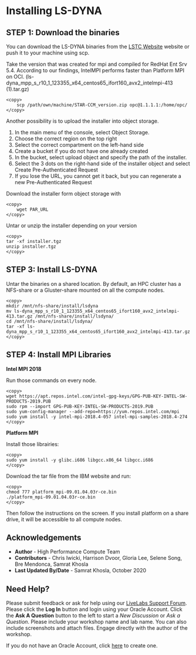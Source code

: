 # Installing LS-DYNA

## **STEP 1**: Download the binaries

You can download the LS-DYNA binaries from the [LSTC Website](http://www.lstc.com/download/ls-dyna) website or push it to your machine using scp.

Take the version that was created for mpi and compiled for RedHat Ent Srv 5.4. According to our findings, IntelMPI performs faster than Platform MPI on OCI. (ls-dyna_mpp_s_r10_1_123355_x64_centos65_ifort160_avx2_intelmpi-413 (1).tar.gz)

```
<copy>
    scp /path/own/machine/STAR-CCM_version.zip opc@1.1.1.1:/home/opc/
</copy>

```

Another possibility is to upload the installer into object storage.

1. In the main menu of the console, select Object Storage.
2. Choose the correct region on the top right
3. Select the correct compartment on the left-hand side
4. Create a bucket if you do not have one already created
5. In the bucket, select upload object and specify the path of the installer.
6. Select the 3 dots on the right-hand side of the installer object and select Create Pre-Authenticated Request
7. If you lose the URL, you cannot get it back, but you can regenerate a new Pre-Authenticated Request

Download the installer form object storage with

```
<copy>
    wget PAR_URL
</copy>
```

Untar or unzip the installer depending on your version

```
<copy>
tar -xf installer.tgz
unzip installer.tgz
</copy>
```
## **STEP 3**: Install LS-DYNA

Untar the binaries on a shared location. By default, an HPC cluster has a NFS-share or a Gluster-share mounted on all the compute nodes.

```
<copy>
mkdir /mnt/nfs-share/install/lsdyna
mv ls-dyna_mpp_s_r10_1_123355_x64_centos65_ifort160_avx2_intelmpi-413.tar.gz /mnt/nfs-share/install/lsdyna/
cd /mnt/nfs-share/install/lsdyna/
tar -xf ls-dyna_mpp_s_r10_1_123355_x64_centos65_ifort160_avx2_intelmpi-413.tar.gz
</copy>

```

## **STEP 4**: Install MPI Libraries

**Intel MPI 2018**


Run those commands on every node.

```
<copy>
wget https://apt.repos.intel.com/intel-gpg-keys/GPG-PUB-KEY-INTEL-SW-PRODUCTS-2019.PUB
sudo rpm --import GPG-PUB-KEY-INTEL-SW-PRODUCTS-2019.PUB
sudo yum-config-manager --add-repo=https://yum.repos.intel.com/mpi
sudo yum install -y intel-mpi-2018.4-057 intel-mpi-samples-2018.4-274
</copy>
```

**Platform MPI**


Install those librairies:

```
<copy>
sudo yum install -y glibc.i686 libgcc.x86_64 libgcc.i686
</copy>
```

Download the tar file from the IBM website and run:

```
<copy>
chmod 777 platform_mpi-09.01.04.03r-ce.bin
./platform_mpi-09.01.04.03r-ce.bin
</copy>
```
Then follow the instructions on the screen. If you install platform on a share drive, it will be accessible to all compute nodes.


## Acknowledgements
* **Author** - High Performance Compute Team
* **Contributors** -  Chris Iwicki, Harrison Dvoor, Gloria Lee, Selene Song, Bre Mendonca, Samrat Khosla
* **Last Updated By/Date** - Samrat Khosla, October 2020

## Need Help?
Please submit feedback or ask for help using our [LiveLabs Support Forum](https://community.oracle.com/tech/developers/categories/high-performance-computing-hpc). Please click the **Log In** button and login using your Oracle Account. Click the **Ask A Question** button to the left to start a *New Discussion* or *Ask a Question*.  Please include your workshop name and lab name.  You can also include screenshots and attach files.  Engage directly with the author of the workshop.

If you do not have an Oracle Account, click [here](https://profile.oracle.com/myprofile/account/create-account.jspx) to create one.